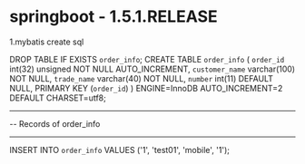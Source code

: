 # springboot - 1.5.1.RELEASE
1.mybatis 
create sql

DROP TABLE IF EXISTS `order_info`;
CREATE TABLE `order_info` (
  `order_id` int(32) unsigned NOT NULL AUTO_INCREMENT,
  `customer_name` varchar(100) NOT NULL,
  `trade_name` varchar(40) NOT NULL,
  `number` int(11) DEFAULT NULL,
  PRIMARY KEY (`order_id`)
) ENGINE=InnoDB AUTO_INCREMENT=2 DEFAULT CHARSET=utf8;

-- ----------------------------
-- Records of order_info
-- ----------------------------
INSERT INTO `order_info` VALUES ('1', 'test01', 'mobile', '1');
